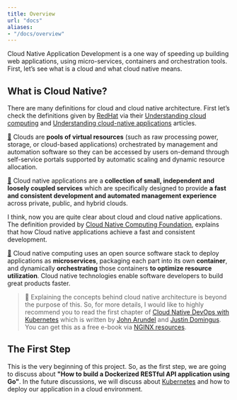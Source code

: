 ```yaml
---
title: Overview
url: "docs"
aliases:
- "/docs/overview"
---
```


Cloud Native Application Development is a one way of speeding up building web applications, using micro-services, containers and orchestration tools. First, let’s see what is a cloud and what cloud native means.

## What is Cloud Native?
There are many definitions for cloud and cloud native architecture. First let’s check the definitions given by [RedHat](https://www.redhat.com/) via their [Understanding cloud computing](https://www.redhat.com/en/topics/cloud) and [Understanding cloud-native applications](https://www.redhat.com/en/topics/cloud-native-apps) articles.

[📖](https://www.redhat.com/en/topics/cloud) Clouds are **pools of virtual resources** (such as raw processing power, storage, or cloud-based applications) orchestrated by management and automation software so they can be accessed by users on-demand through self-service portals supported by automatic scaling and dynamic resource allocation.

[📖](https://www.redhat.com/en/topics/cloud-native-apps) Cloud native applications are a **collection of small, independent and loosely coupled services** which are specifically designed to provide **a fast and consistent development and automated management experience** across private, public, and hybrid clouds.

I think, now you are quite clear about cloud and cloud native applications. The definition provided by [Cloud Native Computing Foundation](https://www.cncf.io/), explains that how Cloud native applications achieve a fast and consistent development.

[📖](https://www.cncf.io/) Cloud native computing uses an open source software stack to deploy applications as **microservices**, packaging each part into its own **container**, and dynamically **orchestrating** those containers **to optimize resource utilization**. Cloud native technologies enable software developers to build great products faster.

> 💯 Explaining the concepts behind cloud native architecture is beyond the purpose of this. So, for more details, I would like to highly recommend you to read the first chapter of [Cloud Native DevOps with Kubernetes](https://www.amazon.com/Cloud-Native-DevOps-Kubernetes-Applications/dp/1492040762) which is written by [John Arundel](https://twitter.com/bitfield) and [Justin Domingus](https://twitter.com/JustinDomingus). You can get this as a free e-book via [NGINX resources](https://www.nginx.com/resources/library/cloud-native-devops-with-kubernetes/).

## The First Step

This is the very beginning of this project. So, as the first step, we are going to discuss about **"How to build a Dockerized RESTful API application using Go"**. In the future discussions, we will discuss about [Kubernetes](https://kubernetes.io/) and how to deploy our application in a cloud environment.